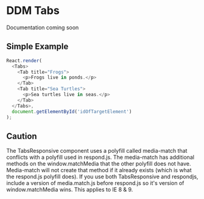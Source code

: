 # DDM Tabs

Documentation coming soon

## Simple Example

```js
React.render(
  <Tabs>
    <Tab title="Frogs">
      <p>Frogs live in ponds.</p>
    </Tab>
    <Tab title="Sea Turtles">
      <p>Sea turtles live in seas.</p>
    </Tab>
  </Tabs>,
  document.getElementById('idOfTargetElement')
);
```

## Caution
The TabsResponsive component uses a polyfill called media-match that conflicts with a polyfill
used in respond.js.  The media-match has additional methods on the window.matchMedia that the
other polyfill does not have.  Media-match will not create that method if it already exists
(which is what the respond.js polyfill does).
If you use both TabsResponsive and respondjs, include a version of media.match.js before
respond.js so it's version of window.matchMedia wins.  This applies to IE 8 & 9.
